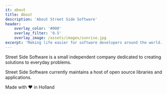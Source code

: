 ```yaml
---
it: about
title: About
description: 'About Street Side Software'
header:
    overlay_color: '#000'
    overlay_filter: '0.5'
    overlay_image: /assets/images/sunrise.jpg
excerpt: 'Making life easier for software developers around the world.'
---
```


Street Side Software is a small independent company dedicated to creating solutions to everyday problems.

Street Side Software currently maintains a host of open source libraries and applications.

Made with ❤️ in Holland
